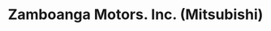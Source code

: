 ---
title: "Zamboanga Motors. Inc. (Mitsubishi)"
url: /zamboanga-city/zamboanga-motors-inc-mitsubishi/
shop: car
---